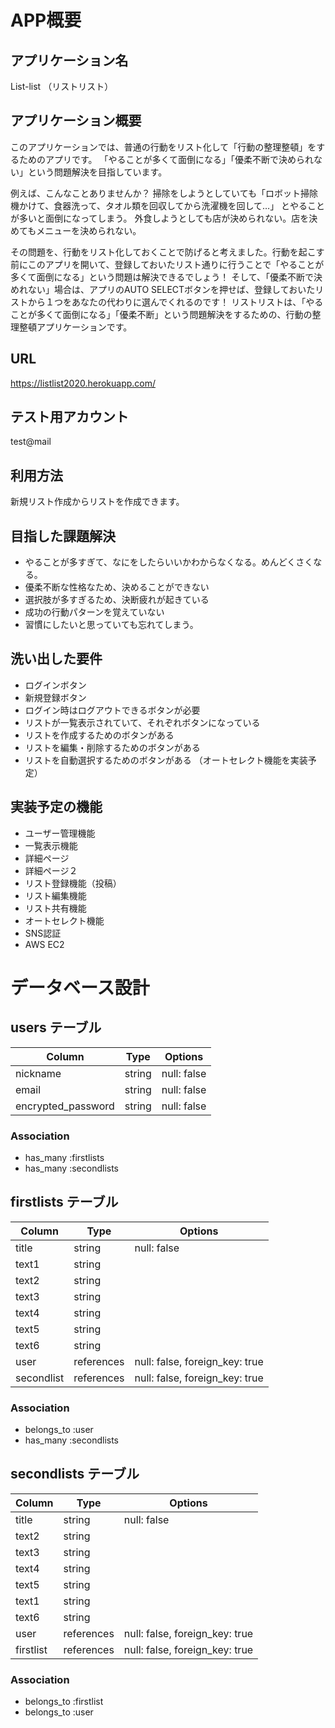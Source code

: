 # APP概要
## アプリケーション名
List-list （リストリスト） 

## アプリケーション概要
このアプリケーションでは、普通の行動をリスト化して「行動の整理整頓」をするためのアプリです。
「やることが多くて面倒になる」「優柔不断で決められない」という問題解決を目指しています。

例えば、こんなことありませんか？
掃除をしようとしていても「ロボット掃除機かけて、食器洗って、タオル類を回収してから洗濯機を回して…」
とやることが多いと面倒になってしまう。
外食しようとしても店が決められない。店を決めてもメニューを決められない。

その問題を、行動をリスト化しておくことで防げると考えました。行動を起こす前にこのアプリを開いて、登録しておいたリスト通りに行うことで「やることが多くて面倒になる」という問題は解決できるでしょう！
そして、「優柔不断で決めれない」場合は、アプリのAUTO SELECTボタンを押せば、登録しておいたリストから１つをあなたの代わりに選んでくれるのです！
リストリストは、「やることが多くて面倒になる」「優柔不断」という問題解決をするための、行動の整理整頓アプリケーションです。

## URL
https://listlist2020.herokuapp.com/

## テスト用アカウント
test@mail

## 利用方法
新規リスト作成からリストを作成できます。

## 目指した課題解決
* やることが多すぎて、なにをしたらいいかわからなくなる。めんどくさくなる。
* 優柔不断な性格なため、決めることができない
* 選択肢が多すぎるため、決断疲れが起きている
* 成功の行動パターンを覚えていない
* 習慣にしたいと思っていても忘れてしまう。

## 洗い出した要件
* ログインボタン
* 新規登録ボタン
* ログイン時はログアウトできるボタンが必要
* リストが一覧表示されていて、それぞれボタンになっている
* リストを作成するためのボタンがある
* リストを編集・削除するためのボタンがある
* リストを自動選択するためのボタンがある
（オートセレクト機能を実装予定）


## 実装予定の機能
- ユーザー管理機能
- 一覧表示機能
- 詳細ページ
- 詳細ページ２
- リスト登録機能（投稿）
- リスト編集機能
- リスト共有機能
- オートセレクト機能
- SNS認証
- AWS EC2

# データベース設計

## users テーブル
| Column | Type | Options |
| -- | -- | -- |
| nickname | string | null: false |
| email | string | null: false |
| encrypted_password | string | null: false |


### Association
- has_many :firstlists
- has_many :secondlists

## firstlists テーブル

| Column | Type | Options |
| --| -- | -- |
| title | string | null: false |
| text1 | string | |
| text2 | string | |
| text3 | string | |
| text4 | string | |
| text5 | string | |
| text6 | string | |
| user | references | null: false, foreign_key: true |
| secondlist | references | null: false, foreign_key: true |

### Association
- belongs_to :user
- has_many :secondlists

## secondlists テーブル

| Column | Type | Options |
| --------------------- | ----------- | ------------------------------- |
| title | string | null: false |
| text2 | string | |
| text3 | string | |
| text4 | string | |
| text5 | string | |
| text1 | string | |
| text6 | string | |
| user | references | null: false, foreign_key: true |
| firstlist | references | null: false, foreign_key: true |

### Association
- belongs_to :firstlist
- belongs_to :user
